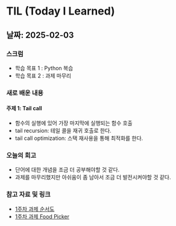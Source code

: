 # TIL (Today I Learned)

## 날짜: 2025-02-03

### 스크럼
- 학습 목표 1 : Python 복습
- 학습 목표 2 : 과제 마무리

### 새로 배운 내용
#### 주제 1: Tail call
- 함수의 실행에 있어 가장 마지막에 실행되는 함수 호출
- tail recursion: 테일 콜을 재귀 호출로 한다.
- tail call optimization: 스택 재사용을 통해 최적화를 한다.

### 오늘의 회고
- 단어에 대한 개념을 조금 더 공부해야할 것 같다.
- 과제를 마무리했지만 아쉬움이 좀 남아서 조금 더 발전시켜야할 것 같다.

### 참고 자료 및 링크
- [1주차 과제 순서도](https://docs.google.com/presentation/d/13ygttZ0gsmWvCNj028-MIOY_u0ET_-iN3lPva8GXQAU/edit#slide=id.g327d0f0d42b_0_57)
- [1주차 과제 Food Picker](https://colab.research.google.com/drive/1XDEf8nHE8JqxNsczSz_tt4726y-gRDfy)
